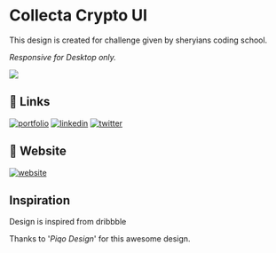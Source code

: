 # Collecta Crypto UI

This design is created for challenge given by sheryians coding school.

<i>Responsive for Desktop only.</i>


<img src="./Assets/readme.png"/>

## 🔗 Links
[![portfolio](https://img.shields.io/badge/my_portfolio-000?style=for-the-badge&logo=ko-fi&logoColor=white)](https://github.com/yashkolte)
[![linkedin](https://img.shields.io/badge/linkedin-0A66C2?style=for-the-badge&logo=linkedin&logoColor=white)](https://www.linkedin.com/in/yashkolte)
[![twitter](https://img.shields.io/badge/twitter-1DA1F2?style=for-the-badge&logo=twitter&logoColor=white)](https://twitter.com/yashkolte20)

## 🔗 Website
[![website](https://img.shields.io/badge/website-000?style=for-the-badge&logo=ko-fi&logoColor=white)](https://yashkolte.github.io/Challenge-1.0/)


## Inspiration 

Design is inspired from dribbble

Thanks to '<i>Piqo Design</i>' for this awesome design.

